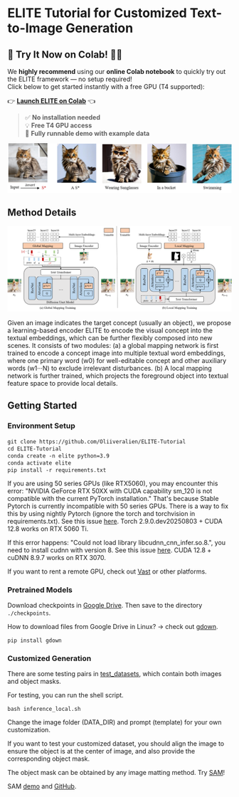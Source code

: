 # ELITE Tutorial for Customized Text-to-Image Generation

## 🚀 Try It Now on Colab! 🧪🎨

We **highly recommend** using our **online Colab notebook** to quickly try out the ELITE framework — no setup required!  
Click below to get started instantly with a free GPU (T4 supported):  

👉 [**Launch ELITE on Colab**](https://colab.research.google.com/drive/1EpicdzK0iLtxCYv0A3nfXk4tKQ-k_hW_?usp=sharing) 👈  

> ✅ **No installation needed**  
> 💡 **Free T4 GPU access**  
> 🔧 **Fully runnable demo with example data**

![method](assets/results.png)


## Method Details

![method](assets/method.png)

Given an image indicates the target concept (usually an object), we propose a learning-based encoder ELITE to encode the visual concept into the textual embeddings, which can be further flexibly composed into new scenes.  It consists of two modules: (a) a global mapping network is first trained to encode a concept image into multiple textual word embeddings, where one primary word (w0) for well-editable concept and other auxiliary words (w1···N) to exclude irrelevant disturbances. (b) A local mapping network is further trained, which projects the foreground object into textual feature space to provide local details.

## Getting Started

### Environment Setup

```shell
git clone https://github.com/Oliiveralien/ELITE-Tutorial
cd ELITE-Tutorial
conda create -n elite python=3.9
conda activate elite
pip install -r requirements.txt
```

If you are using 50 series GPUs (like RTX5060), you may encounter this error: "NVIDIA GeForce RTX 50XX with CUDA capability sm_120 is not compatible with the current PyTorch installation."
That's because Stable Pytorch is currently incompatible with 50 series GPUs. There is a way to fix this by using nightly Pytorch (ignore the torch and torchvision in requirements.txt). See this issue [here](https://github.com/comfyanonymous/ComfyUI/issues/7127).
Torch 2.9.0.dev20250803 + CUDA 12.8 works on RTX 5060 Ti. 

If this error happens: "Could not load library libcudnn_cnn_infer.so.8.", you need to install cudnn with version 8. See this issue [here](https://github.com/vladmandic/sdnext/discussions/540). 
CUDA 12.8 + cuDNN 8.9.7 works on RTX 3070.

If you want to rent a remote GPU, check out [Vast](https://vast.ai/) or other platforms.


### Pretrained Models

Download checkpoints in [Google Drive](https://drive.google.com/drive/folders/1y7KOo8T7FkknWLbFrbAvgYbha2xipXYs?usp=drive_link). Then save to the directory `./checkpoints`.

How to download files from Google Drive in Linux? -> check out [gdown](https://github.com/wkentaro/gdown).

```shell
pip install gdown
```

### Customized Generation

There are some testing pairs in [test_datasets](./test_datasets), which contain both images and object masks. 

For testing, you can run the shell script.
```
bash inference_local.sh
```
Change the image folder (DATA_DIR) and prompt (template) for your own customization.

If you want to test your customized dataset, you should align the image to ensure the object is at the center of image, and also provide the corresponding object mask. 

The object mask can be obtained by any image matting method. Try [SAM](https://segment-anything.com/)!

SAM [demo](https://segment-anything.com/demo) and [GitHub](https://github.com/facebookresearch/segment-anything).
